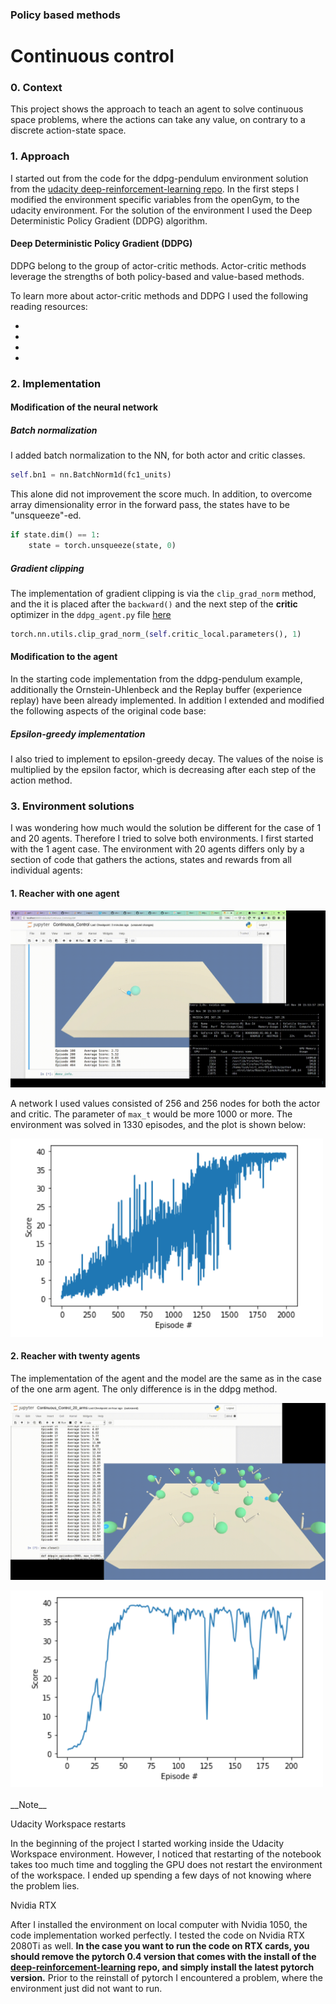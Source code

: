 ### Policy based methods
# Continuous control

### 0. Context

This project shows the approach to teach an agent to solve continuous space problems, where the actions can take any value, on contrary to a discrete action-state space.

### 1. Approach

I started out from the code for the ddpg-pendulum environment solution from the [udacity deep-reinforcement-learning repo](https://github.com/udacity/deep-reinforcement-learning/tree/master/ddpg-pendulum).
In the first steps I modified the environment specific variables from the openGym, to the udacity environment. For the solution of the environment I used the Deep Deterministic Policy Gradient (DDPG) algorithm.


#### Deep Deterministic Policy Gradient (DDPG)

DDPG belong to the group of actor-critic methods. Actor-critic methods leverage the strengths of both policy-based and value-based methods.

To learn more about actor-critic methods and DDPG I used the following reading resources:

- []()
- []()
- []()
- []()


### 2. Implementation
#### Modification of the neural network

##### Batch normalization
I added batch normalization to the NN, for both actor and critic classes.

```python
self.bn1 = nn.BatchNorm1d(fc1_units)
```

This alone did not improvement the score much. In addition, to overcome array dimensionality error in the forward pass, the states have to be "unsqueeze"-ed.
```python
if state.dim() == 1:
	state = torch.unsqueeze(state, 0)
```

##### Gradient clipping
The implementation of gradient clipping is via the `clip_grad_norm` method, and the it is placed after the `backward()` and the next step of the __critic__ optimizer in the `ddpg_agent.py` file [here](https://github.com/bkocis/DRLND_Pr_2_Continuous_Control/blob/master/ddpg_agent_Copy2.py#L119)

```python
torch.nn.utils.clip_grad_norm_(self.critic_local.parameters(), 1)
```

#### Modification to the agent

In the starting code implementation from the ddpg-pendulum example, additionally the Ornstein-Uhlenbeck and the Replay buffer (experience replay) have been already implemented. In addition I extended and modified the following aspects of the original code base:

##### Epsilon-greedy implementation

I also tried to implement to epsilon-greedy decay. The values of the noise is multiplied by the epsilon factor, which is decreasing after each step of the action method.




### 3. Environment solutions

I was wondering how much would the solution be different for the case of 1 and 20 agents. Therefore I tried to solve both environments. I first started with the 1 agent case. The environment with 20 agents differs only by a section of code that gathers the actions, states and rewards from all individual agents:



#### 1. Reacher with one agent



![Reacher One arm](assets/reacher_one_arm.gif)

A network I used values consisted of 256 and 256 nodes for both the actor and critic. The parameter of `max_t` would be more 1000 or more. The environment was solved in 1330 episodes, and the plot is shown below:

<img src="assets/solution_1_arm.png" width=500>



#### 2. Reacher with __twenty agents__

The implementation of the agent and the model are the same as in the case of the one arm agent. The only difference is in the ddpg method.

![Reacher one arm](assets/solution_20_arms_.gif)

<img src="assets/solution_20_arms.png" width=500>


<br>
<br>
__Note__

Udacity Workspace restarts

In the beginning of the project I started working inside the Udacity Workspace environment. However, I noticed that restarting of the notebook takes too much time and toggling the GPU does not restart the environment of the workspace. I ended up spending a few days of not knowing where the problem lies.

Nvidia RTX

After I installed the environment on local computer with Nvidia 1050, the code implementation worked perfectly. I tested the code on Nvidia RTX 2080Ti as well. __In the case you  want to run the code on RTX cards, you should remove the pytorch 0.4 version that comes with the install of the [deep-reinforcement-learning](https://github.com/udacity/deep-reinforcement-learning) repo, and simply install the latest pytorch version.__ Prior to the reinstall of pytorch I encountered a problem, where the environment just did not want to run.
